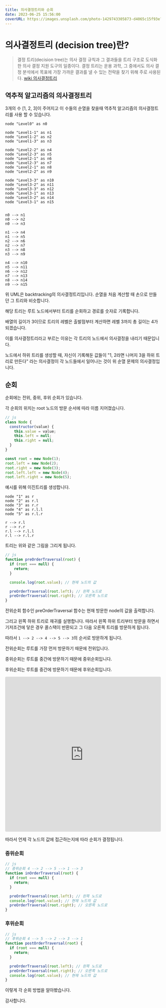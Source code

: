 ```yaml
---
title: 의사결정트리와 순회
date: 2023-06-25 15:56:00
coverURL: https://images.unsplash.com/photo-1429743305873-d4065c15f93e?ixlib=rb-4.0.3&ixid=M3wxMjA3fDB8MHxwaG90by1wYWdlfHx8fGVufDB8fHx8fA%3D%3D&auto=format&fit=crop&w=1767&q=80
---
```



# 의사결정트리 (decision tree)란?

> 결정 트리(decision tree)는 의사 결정 규칙과 그 결과들을 트리 구조로 도식화한 의사 결정 지원 도구의 일종이다. 결정 트리는 운용 과학, 그 중에서도 의사 결정 분석에서 목표에 가장 가까운 결과를 낼 수 있는 전략을 찾기 위해 주로 사용된다. <a href="https://ko.wikipedia.org/wiki/%EA%B2%B0%EC%A0%95_%ED%8A%B8%EB%A6%AC">wiki 의사결정트리</a>

## 역추적 알고리즘의 의사결정트리

3개의 수 [1, 2, 3]이 주어지고 이 수들의 순열을 찾을때 역추적 알고리즘의 의사결정트리를 사용 할 수 있습니다.

```plantuml
node "Level0" as n0

node "Level1-1" as n1 
node "Level1-2" as n2 
node "Level1-3" as n3 

node "Level2-2" as n4
node "Level2-3" as n5
node "Level2-1" as n6
node "Level2-3" as n7
node "Level2-1" as n8
node "Level2-2" as n9

node "Level3-3" as n10
node "Level3-2" as n11
node "Level3-3" as n12
node "Level3-1" as n13
node "Level3-2" as n14
node "Level3-1" as n15


n0 --> n1
n0 --> n2
n0 --> n3

n1 --> n4
n1 --> n5
n2 --> n6
n2 --> n7
n3 --> n8
n3 --> n9

n4 --> n10
n5 --> n11
n6 --> n12
n7 --> n13
n8 --> n14
n9 --> n15
```

위 UML은 backtracking의 의사결정트리입니다.
순열을 처음 계산할 때 손으로 만들던 그 트리와 비슷합니다.

해당 트리는 루트 노드에서부터 트리를 순회하고 경로를 숫자로 기록합니다.

배열의 길이가 3이므로 트리의 레벨은 출발점부터 계산하면 레벨 3까지 총 길이는 4가 되겠습니다.

이를 의사결정트리라고 부르는 이유는 각 트리의 노드에서 의사결정을 내리기 때문입니다. 

노드에서 하위 트리를 생성할 때, 자신이 기록해둔 값들이 
"1, 2라면 나머지 3을 하위 트리로 만든다" 라는 의사결정이 각 노드들에서 일어나는 것이 위 순열 문제의 의사결정입니다.

## 순회

순회에는 전위, 중위, 후위 순회가 있습니다.

각 순회의 위치는 root 노드의 방문 순서에 따라 이름 지어졌습니다.


```js
// js
class Node {
  constructor(value) {
    this.value = value;
    this.left = null;
    this.right = null;
  }
}

const root = new Node(1);
root.left = new Node(2);
root.right = new Node(3);
root.left.left = new Node(4);
root.left.right = new Node(5);
```

예시를 위해 이진트리를 생성합니다.

```plantuml
node "1" as r
node "2" as r.l
node "3" as r.r
node "4" as r.l.l
node "5" as r.l.r

r --> r.l
r --> r.r
r.l --> r.l.l
r.l --> r.l.r
```
트리는 위와 같은 그림을 그리게 됩니다.

```js
// js
function preOrderTraversal(root) {
  if (root === null) {
    return;
  }

  console.log(root.value); // 현재 노드의 값

  preOrderTraversal(root.left); // 왼쪽 노드로
  preOrderTraversal(root.right); // 오른쪽 노드로
}
```

전위순회 함수인 preOrderTraversal 함수는 
현재 방문한 node의 값을 출력합니다.

그리고 왼쪽 하위 트리로 재귀를 실행합니다.
따라서 왼쪽 하위 트리부터 방문을 하면서 기저조건에 닿은 경우 콜스택이 반환되고 그 다음 오른쪽 트리를 방문하게 됩니다.

따라서 `1 --> 2 --> 4 --> 5 --> 3`의 순서로 방문하게 됩니다.

전위순회는 루트를 가장 먼저 방문하기 때문에 전위입니다.

중위순회는 루트를 중간에 방문하기 때문에 중위순회입니다.

후위순회는 루트를 중간에 방문하기 때문에 후위순회입니다.

<iframe src="https://codesandbox.io/embed/brave-darwin-grqgls?autoresize=1&expanddevtools=1&fontsize=14&hidenavigation=1&module=%2Fsrc%2Findex.js&theme=dark"
     style="width:100%; height:500px; border:0; border-radius: 4px; overflow:hidden;"
     title="brave-darwin-grqgls"
     allow="accelerometer; ambient-light-sensor; camera; encrypted-media; geolocation; gyroscope; hid; microphone; midi; payment; usb; vr; xr-spatial-tracking"
     sandbox="allow-forms allow-modals allow-popups allow-presentation allow-same-origin allow-scripts"
   ></iframe>


따라서 언제 각 노드의 값에 접근하는지에 따라 순회가 결정됩니다.

### 중위순회
```js
// js 
// 중위순회 4 --> 2 --> 5 --> 1 --> 3
function inOrderTraversal(root) {
  if (root === null) {
    return;
  }

  preOrderTraversal(root.left); // 왼쪽 노드로
  console.log(root.value); // 현재 노드의 값
  preOrderTraversal(root.right); // 오른쪽 노드로
}
```

### 후위순회
```js
// js 
// 후위순회 4 --> 5 --> 2 --> 3 --> 1
function postOrderTraversal(root) {
  if (root === null) {
    return;
  }

  preOrderTraversal(root.left); // 왼쪽 노드로
  preOrderTraversal(root.right); // 오른쪽 노드로
  console.log(root.value); // 현재 노드의 값
}
```

이렇게 각 순회 방법을 알아봤습니다.

감사합니다.